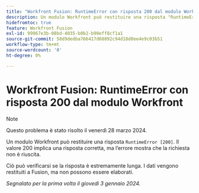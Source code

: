 ```yaml
---
title: "Workfront Fusion: RuntimeError con risposta 200 dal modulo Workfront"
description: Un modulo Workfront può restituire una risposta "RuntimeError [200]". Il valore 200 implica una risposta corretta, ma l’errore mostra che la richiesta non è riuscita.
hidefromtoc: true
feature: Workfront Fusion
exl-id: 99967e3b-08bd-4035-b0b2-b90eff8cf1a1
source-git-commit: 58d9dedba766417d68892c94d18d0ee4e9c03b51
workflow-type: tm+mt
source-wordcount: '0'
ht-degree: 0%

---
```


# Workfront Fusion: RuntimeError con risposta 200 dal modulo Workfront

>[!NOTE]
>
>Questo problema è stato risolto il venerdì 28 marzo 2024.

Un modulo Workfront può restituire una risposta `RuntimeError [200]`. Il valore 200 implica una risposta corretta, ma l’errore mostra che la richiesta non è riuscita.

Ciò può verificarsi se la risposta è estremamente lunga. I dati vengono restituiti a Fusion, ma non possono essere elaborati.

_Segnalato per la prima volta il giovedì 3 gennaio 2024._
